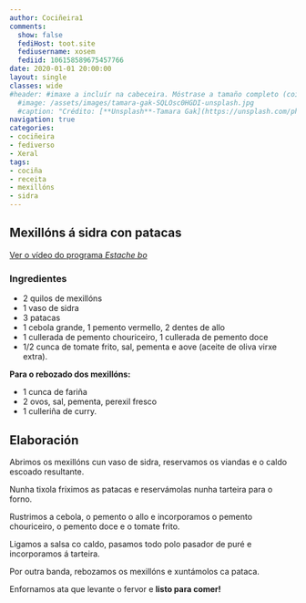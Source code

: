 ```yaml
---
author: Cociñeira1
comments:
  show: false
  fediHost: toot.site
  fediusername: xosem
  fediid: 106158589675457766
date: 2020-01-01 20:00:00
layout: single
classes: wide
#header: #imaxe a incluír na cabeceira. Móstrase a tamaño completo (coidado coa altura). DESACTIVADA POR DEFECTO.
  #image: /assets/images/tamara-gak-SQLOsc0HGDI-unsplash.jpg
  #caption: "Crédito: [**Unsplash**-Tamara Gak](https://unsplash.com/photos/SQLOsc0HGDI)"
navigation: true
categories:
- cociñeira
- fediverso
- Xeral
tags:
- cociña
- receita
- mexillóns
- sidra
---
```


## Mexillóns á sidra con patacas

[Ver o vídeo do programa _Estache bo_][1]

### Ingredientes

* 2 quilos de mexillóns 
* 1 vaso de sidra
* 3 patacas 
* 1 cebola grande, 1 pemento vermello, 2 dentes de allo
* 1 cullerada de pemento chouriceiro, 1 cullerada de pemento doce
* 1/2 cunca de tomate frito, sal, pementa e aove (aceite de oliva virxe extra). 

**Para o rebozado dos mexillóns:**
* 1 cunca de fariña
* 2 ovos, sal, pementa, perexil fresco 
* 1 culleriña de curry.

## Elaboración

Abrimos os mexillóns cun vaso de sidra, reservamos os viandas e o caldo escoado resultante. 

Nunha tixola friximos as patacas e reservámolas nunha tarteira para o forno.

Rustrimos a cebola, o pemento o allo e incorporamos o pemento chouriceiro, o pemento doce e o tomate frito. 

Ligamos a salsa co caldo, pasamos todo polo pasador de puré e incorporamos á tarteira. 

Por outra banda, rebozamos os mexillóns e xuntámolos ca pataca. 

Enfornamos ata que levante o fervor e **listo para comer!**

[1]: https://www.crtvg.es/tvg/a-carta/estache-bo-535-4657966
